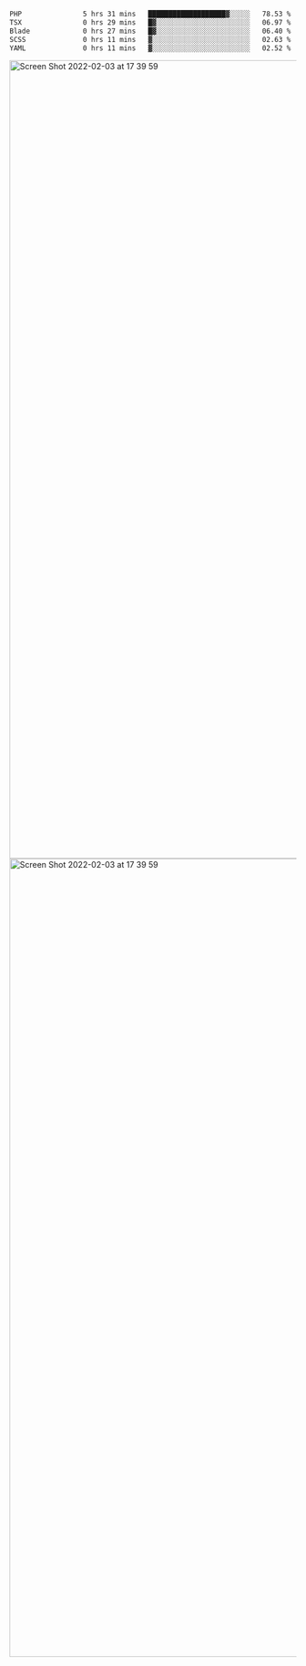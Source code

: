 <!--START_SECTION:waka-->

```txt
PHP               5 hrs 31 mins   ███████████████████▓░░░░░   78.53 %
TSX               0 hrs 29 mins   █▓░░░░░░░░░░░░░░░░░░░░░░░   06.97 %
Blade             0 hrs 27 mins   █▓░░░░░░░░░░░░░░░░░░░░░░░   06.40 %
SCSS              0 hrs 11 mins   ▓░░░░░░░░░░░░░░░░░░░░░░░░   02.63 %
YAML              0 hrs 11 mins   ▓░░░░░░░░░░░░░░░░░░░░░░░░   02.52 %
```

<!--END_SECTION:waka-->

<img width="1400" alt="Screen Shot 2022-02-03 at 17 39 59" src="https://user-images.githubusercontent.com/45716542/152387304-f2b60485-53a6-4f4b-a818-5cefb1b0c0ae.png">
<img width="1400" alt="Screen Shot 2022-02-03 at 17 39 59" src="https://user-images.githubusercontent.com/45716542/152387273-ea5cdf21-2a45-44da-8bef-00c1763b1d42.png">
